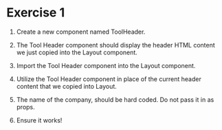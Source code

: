 # Exercise 1

1. Create a new component named ToolHeader.

2. The Tool Header component should display the header HTML content we just copied into the Layout component.

3. Import the Tool Header component into the Layout component.

4. Utilize the Tool Header component in place of the current header content that we copied into Layout.

5. The name of the company, should be hard coded. Do not pass it in as props.

6. Ensure it works!